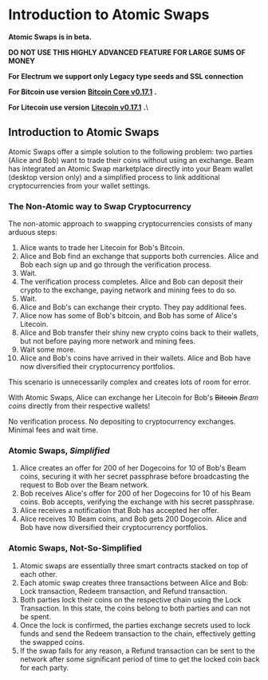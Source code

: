 # Introduction to Atomic Swaps


**Atomic Swaps is in beta.**

**DO NOT USE THIS HIGHLY ADVANCED FEATURE FOR LARGE SUMS OF MONEY**

**For Electrum we support only Legacy type seeds and SSL connection**

**For Bitcoin use version** [**Bitcoin Core v0.17.1**](https://bitcoin.org/en/download) **.**

**For Litecoin use version** [**Litecoin v0.17.1**](https://litecoin.org/#download) **.**\



## Introduction to Atomic Swaps

Atomic Swaps offer a simple solution to the following problem: two parties (Alice and Bob) want to trade their coins without using an exchange. ‌Beam has integrated an Atomic Swap marketplace directly into your Beam wallet (desktop version only) and a simplified process to link additional cryptocurrencies from your wallet settings.

### The Non-Atomic way to Swap Cryptocurrency

The non-atomic approach to swapping cryptocurrencies consists of many arduous steps:

1. Alice wants to trade her Litecoin for Bob's Bitcoin.
2. Alice and Bob find an exchange that supports both currencies. Alice and Bob each sign up and go through the verification process.
3. Wait.
4. The verification process completes. Alice and Bob can deposit their crypto to the exchange, paying network and mining fees to do so.
5. Wait.
6. Alice and Bob's can exchange their crypto. They pay additional fees.
7. Alice now has some of Bob's bitcoin, and Bob has some of Alice's Litecoin.
8. Alice and Bob transfer their shiny new crypto coins back to their wallets, but not before paying more network and mining fees.
9. Wait some more.
10. Alice and Bob's coins have arrived in their wallets. Alice and Bob have now diversified their cryptocurrency portfolios.

This scenario is unnecessarily complex and creates lots of room for error.

With Atomic Swaps, Alice can exchange her Litecoin for Bob's ~~Bitcoin~~ _Beam coins_ directly from their respective wallets!

No verification process. No depositing to cryptocurrency exchanges. Minimal fees and wait time.

### Atomic Swaps, _Simplified_

1. Alice creates an offer for 200 of her Dogecoins for 10 of Bob's Beam coins, securing it with her secret passphrase before broadcasting the request to Bob over the Beam network.
2. Bob receives Alice's offer for 200 of her Dogecoins for 10 of his Beam coins. Bob accepts, verifying the exchange with his secret passphrase.
3. Alice receives a notification that Bob has accepted her offer.
4. Alice receives 10 Beam coins, and Bob gets 200 Dogecoin. Alice and Bob have now diversified their cryptocurrency portfolios.

### Atomic Swaps, Not-So-Simplified

1. Atomic swaps are essentially three smart contracts stacked on top of each other.
2. Each atomic swap creates three transactions between Alice and Bob: Lock transaction, Redeem transaction, and Refund transaction.
3. Both parties lock their coins on the respective chain using the Lock Transaction. In this state, the coins belong to both parties and can not be spent.
4. Once the lock is confirmed, the parties exchange secrets used to lock funds and send the Redeem transaction to the chain, effectively getting the swapped coins.
5. If the swap fails for any reason, a Refund transaction can be sent to the network after some significant period of time to get the locked coin back for each party.

